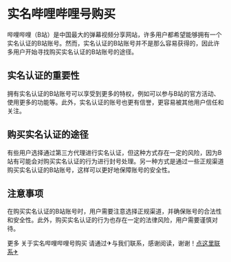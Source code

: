 # 实名哔哩哔哩号购买

哔哩哔哩（B站）是中国最大的弹幕视频分享网站，许多用户都希望能够拥有一个实名认证的B站账号。然而，实名认证的B站账号并不是那么容易获得的，因此许多用户开始寻找购买实名认证的B站账号的途径。

## 实名认证的重要性

拥有实名认证的B站账号可以享受到更多的特权，例如可以参与B站的官方活动、使用更多的功能等。此外，实名认证的账号也更有信誉，更容易被其他用户信任和关注。

## 购买实名认证的途径

有些用户选择通过第三方代理进行实名认证，但这种方式存在一定的风险，因为B站有可能会对购买实名认证的行为进行封号处理。另一种方式是通过一些正规渠道购买实名认证的B站账号，这样可以更好地保障账号的安全性。

## 注意事项

在购买实名认证的B站账号时，用户需要注意选择正规渠道，并确保账号的合法性和安全性。此外，购买实名认证的行为也存在一定的法律风险，用户需要谨慎对待。

更多 关于实名哔哩哔哩号购买 请通过✈与我们联系，感谢阅读，谢谢！[点这里联系✈](https://sms.k02.cc)